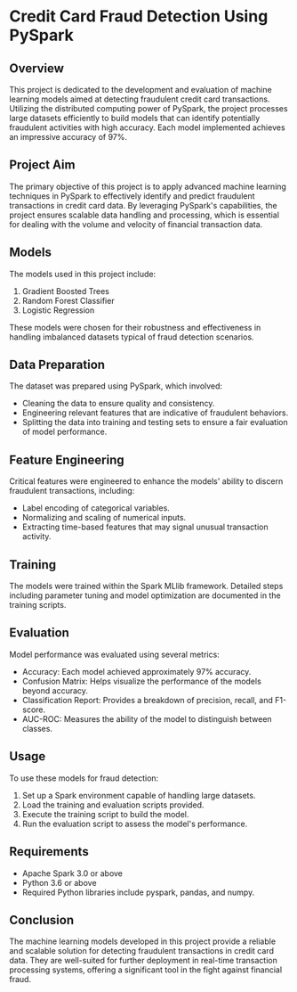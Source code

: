 # Credit Card Fraud Detection Using PySpark

## Overview
This project is dedicated to the development and evaluation of machine learning models aimed at detecting fraudulent credit card transactions. Utilizing the distributed computing power of PySpark, the project processes large datasets efficiently to build models that can identify potentially fraudulent activities with high accuracy. Each model implemented achieves an impressive accuracy of 97%.

## Project Aim
The primary objective of this project is to apply advanced machine learning techniques in PySpark to effectively identify and predict fraudulent transactions in credit card data. By leveraging PySpark's capabilities, the project ensures scalable data handling and processing, which is essential for dealing with the volume and velocity of financial transaction data.

## Models
The models used in this project include:
1. Gradient Boosted Trees
2. Random Forest Classifier
3. Logistic Regression

These models were chosen for their robustness and effectiveness in handling imbalanced datasets typical of fraud detection scenarios.

## Data Preparation
The dataset was prepared using PySpark, which involved:
- Cleaning the data to ensure quality and consistency.
- Engineering relevant features that are indicative of fraudulent behaviors.
- Splitting the data into training and testing sets to ensure a fair evaluation of model performance.

## Feature Engineering
Critical features were engineered to enhance the models' ability to discern fraudulent transactions, including:
- Label encoding of categorical variables.
- Normalizing and scaling of numerical inputs.
- Extracting time-based features that may signal unusual transaction activity.

## Training
The models were trained within the Spark MLlib framework. Detailed steps including parameter tuning and model optimization are documented in the training scripts.

## Evaluation
Model performance was evaluated using several metrics:
- Accuracy: Each model achieved approximately 97% accuracy.
- Confusion Matrix: Helps visualize the performance of the models beyond accuracy.
- Classification Report: Provides a breakdown of precision, recall, and F1-score.
- AUC-ROC: Measures the ability of the model to distinguish between classes.

## Usage
To use these models for fraud detection:
1. Set up a Spark environment capable of handling large datasets.
2. Load the training and evaluation scripts provided.
3. Execute the training script to build the model.
4. Run the evaluation script to assess the model's performance.

## Requirements
- Apache Spark 3.0 or above
- Python 3.6 or above
- Required Python libraries include pyspark, pandas, and numpy.

## Conclusion
The machine learning models developed in this project provide a reliable and scalable solution for detecting fraudulent transactions in credit card data. They are well-suited for further deployment in real-time transaction processing systems, offering a significant tool in the fight against financial fraud.
